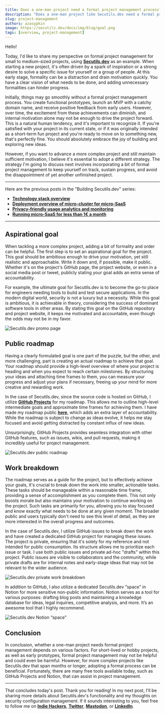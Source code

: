 ```yaml
---
title: Does a one-man project need a formal project management process?
description: "Does a one-man project like Secutils.dev need a formal project management process? Project management of the open-source project in GitHub and Notion."
slug: project-management
authors: azasypkin
image: https://secutils.dev/docs/img/blog/goal.png
tags: [overview, project-management]
---
```

Hello!

Today, I'd like to share my perspective on formal project management for small to medium-sized projects, using [**Secutils.dev**](https://secutils.dev) as an example. When starting a new project, it's often driven by a spark of inspiration or a strong desire to solve a specific issue for yourself or a group of people. At this early stage, formality can be a distraction and drain motivation quickly. You have a clear vision of what needs to be done, and adding unnecessary formalities can hinder progress.

Initially, things may go smoothly without a formal project management process. You create functional prototypes, launch an MVP with a catchy domain name, and receive positive feedback from early users. However, over time, the excitement from these achievements can diminish, and internal motivation alone may not be enough to drive the project forward. This is a natural human tendency, and it's important to recognize it. If you're satisfied with your project in its current state, or if it was originally intended as a short-term fun project and you're ready to move on to something new, that's perfectly fine. You should absolutely embrace the joy of building and exploring new ideas.

However, if you want to advance a more complex project and still maintain sufficient motivation, I believe it's essential to adopt a different strategy. The strategy I'm going to discuss next involves incorporating a bit of formal project management to keep yourself on track, sustain progress, and avoid the disappointment of yet another unfinished project.

<!--truncate-->

---

Here are the previous posts in the "Building Secutils.dev" series:

- [**Technology stack overview**](/blog/2023-05-25-technology-stack-overview.md)
- [**Deployment overview of micro-cluster for micro-SaaS**](/blog/2023-05-28-deployment-overview.md)
- [**Privacy-friendly usage analytics and monitoring**](/blog/2023-05-30-usage-analytics-and-monitoring.md)
- [**Running micro-SaaS for less than 1€ a month**](/blog/2023-06-01-running-micro-saas-for-less-than-one-euro-a-month.md)

---

## Aspirational goal

When tackling a more complex project, adding a bit of formality and order can be helpful. The first step is to set an aspirational goal for the project. This goal should be ambitious enough to drive your motivation, yet still realistic and approachable. Write it down and, if possible, make it public. Whether it's on the project's GitHub page, the project website, or even in a social media post or tweet, publicly stating your goal adds an extra sense of accountability.

For example, the ultimate goal for Secutils.dev is to become the go-to place for engineers needing tools to build and test secure applications. In the modern digital world, security is not a luxury but a necessity. While this goal is ambitious, it is achievable in theory, considering the success of dominant software tools in other areas. By stating this goal on the GitHub repository and project website, it keeps me motivated and accountable, even though the odds may not be in my favor.

![Secutils.dev promo page](https://secutils.dev/docs/img/blog/goal.png)

## Public roadmap

Having a clearly formulated goal is one part of the puzzle, but the other, and more challenging, part is creating an actual roadmap to achieve that goal. Your roadmap should provide a high-level overview of where your project is heading and when you expect to reach certain milestones. By structuring your ideas and attaching time frames to them, you can measure your progress and adjust your plans if necessary, freeing up your mind for more creative and rewarding work.

In the case of Secutils.dev, since the source code is hosted on GitHub, I utilize [**GitHub Projects**](https://docs.github.com/en/issues/planning-and-tracking-with-projects/learning-about-projects/about-projects) for my roadmap. This allows me to outline high-level intermediate goals and approximate time frames for achieving them. I have made my roadmap public [**here**](https://github.com/orgs/secutils-dev/projects/1/views/1), which adds an extra layer of accountability. While the roadmap is subject to change as ideas evolve, it helps me stay focused and avoid getting distracted by constant influx of new ideas.

Unsurprisingly, GitHub Projects provides seamless integration with other GitHub features, such as issues, wikis, and pull requests, making it incredibly useful for project management.

![Secutils.dev public roadmap](https://secutils.dev/docs/img/blog/2023-06-06_roadmap.png)

## Work breakdown

The roadmap serves as a guide for the project, but to effectively achieve your goals, it's crucial to break down the work into smaller, actionable tasks. These tasks should be manageable within a reasonable time frame, providing a sense of accomplishment as you complete them. This not only boosts morale but also maintains your motivation to continue working on the project. Such tasks are primarily for you, allowing you to stay focused and know exactly what needs to be done at any given moment. The broader public and users typically don't need to see this level of detail, as they are more interested in the overall progress and outcomes.

In the case of Secutils.dev, I utilize GitHub issues to break down the work and have created a dedicated GitHub project for managing these issues. The project is private, ensuring that it's solely for my reference and not intended for public consumption. Its structure allows me to prioritize each issue or task. I use both public issues and private ad-hoc "drafts" within this project. Public issues are visible to collaborators and the community, while private drafts are for internal notes and early-stage ideas that may not be relevant to the wider audience.

![Secutils.dev private work breakdown](https://secutils.dev/docs/img/blog/2023-06-06_breakdown.png)

In addition to GitHub, I also utilize a dedicated Secutils.dev “space” in Notion for more sensitive non-public information. Notion serves as a tool for various purposes: drafting blog posts and maintaining a knowledge database for ideas, legal inquiries, competitive analysis, and more. It’s an awesome tool that I highly recommend.

![Secutils.dev Notion “space”](https://secutils.dev/docs/img/blog/2023-06-06_notion.png)

## Conclusion

In conclusion, whether a one-man project needs formal project management depends on various factors. For short-lived or hobby projects, as well as early prototypes, formal project management may not be helpful and could even be harmful. However, for more complex projects like Secutils.dev that span months or longer, adopting a formal process can be beneficial. Fortunately, there are many free tools available today, such as GitHub Projects and Notion, that can assist in project management.

---

That concludes today's post. Thank you for reading! In my next post, I'll be sharing more details about Secutils.dev's functionality and my thoughts on security configuration management. If it sounds interesting to you, feel free to follow me on [**Indie Hackers**](https://www.indiehackers.com/azasypkin/history), [**Twitter**](https://twitter.com/aleh_zasypkin), [**Mastodon**](https://infosec.exchange/@azasypkin), or [**LinkedIn**](https://www.linkedin.com/in/azasypkin).

